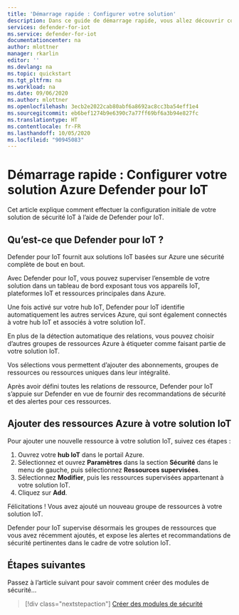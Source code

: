 ```yaml
---
title: 'Démarrage rapide : Configurer votre solution'
description: Dans ce guide de démarrage rapide, vous allez découvrir comment configurer votre solution IoT de bout en bout avec Azure Defender pour IoT.
services: defender-for-iot
ms.service: defender-for-iot
documentationcenter: na
author: mlottner
manager: rkarlin
editor: ''
ms.devlang: na
ms.topic: quickstart
ms.tgt_pltfrm: na
ms.workload: na
ms.date: 09/06/2020
ms.author: mlottner
ms.openlocfilehash: 3ecb2e2022cab80abf6a8692ac8cc3ba54eff1e4
ms.sourcegitcommit: eb6bef1274b9e6390c7a77ff69bf6a3b94e827fc
ms.translationtype: HT
ms.contentlocale: fr-FR
ms.lasthandoff: 10/05/2020
ms.locfileid: "90945083"
---
```

# <a name="quickstart-configure-your-azure-defender-for-iot-solution"></a>Démarrage rapide : Configurer votre solution Azure Defender pour IoT

Cet article explique comment effectuer la configuration initiale de votre solution de sécurité IoT à l’aide de Defender pour IoT.

## <a name="what-is-defender-for-iot"></a>Qu’est-ce que Defender pour IoT ?

Defender pour IoT fournit aux solutions IoT basées sur Azure une sécurité complète de bout en bout.

Avec Defender pour IoT, vous pouvez superviser l’ensemble de votre solution dans un tableau de bord exposant tous vos appareils IoT, plateformes IoT et ressources principales dans Azure.

Une fois activé sur votre hub IoT, Defender pour IoT identifie automatiquement les autres services Azure, qui sont également connectés à votre hub IoT et associés à votre solution IoT.

En plus de la détection automatique des relations, vous pouvez choisir d’autres groupes de ressources Azure à étiqueter comme faisant partie de votre solution IoT.

Vos sélections vous permettent d’ajouter des abonnements, groupes de ressources ou ressources uniques dans leur intégralité.

Après avoir défini toutes les relations de ressource, Defender pour IoT s’appuie sur Defender en vue de fournir des recommandations de sécurité et des alertes pour ces ressources.

## <a name="add-azure-resources-to-your-iot-solution"></a>Ajouter des ressources Azure à votre solution IoT

Pour ajouter une nouvelle ressource à votre solution IoT, suivez ces étapes :

1. Ouvrez votre **hub IoT** dans le portail Azure.
1. Sélectionnez et ouvrez **Paramètres** dans la section **Sécurité** dans le menu de gauche, puis sélectionnez **Ressources supervisées**.
1. Sélectionnez **Modifier**, puis les ressources supervisées appartenant à votre solution IoT.
1. Cliquez sur **Add**.

Félicitations ! Vous avez ajouté un nouveau groupe de ressources à votre solution IoT.

Defender pour IoT supervise désormais les groupes de ressources que vous avez récemment ajoutés, et expose les alertes et recommandations de sécurité pertinentes dans le cadre de votre solution IoT.

## <a name="next-steps"></a>Étapes suivantes

Passez à l’article suivant pour savoir comment créer des modules de sécurité...

> [!div class="nextstepaction"]
> [Créer des modules de sécurité](quickstart-create-security-twin.md)
